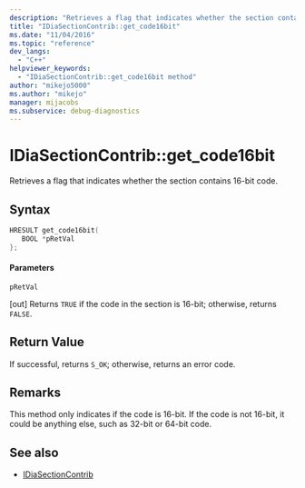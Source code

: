 ```yaml
---
description: "Retrieves a flag that indicates whether the section contains 16-bit code."
title: "IDiaSectionContrib::get_code16bit"
ms.date: "11/04/2016"
ms.topic: "reference"
dev_langs:
  - "C++"
helpviewer_keywords:
  - "IDiaSectionContrib::get_code16bit method"
author: "mikejo5000"
ms.author: "mikejo"
manager: mijacobs
ms.subservice: debug-diagnostics
---
```

# IDiaSectionContrib::get_code16bit

Retrieves a flag that indicates whether the section contains 16-bit code.

## Syntax

```C++
HRESULT get_code16bit(
   BOOL *pRetVal
};
```

#### Parameters
 `pRetVal`

[out] Returns `TRUE` if the code in the section is 16-bit; otherwise, returns `FALSE`.

## Return Value
 If successful, returns `S_OK`; otherwise, returns an error code.

## Remarks
 This method only indicates if the code is 16-bit. If the code is not 16-bit, it could be anything else, such as 32-bit or 64-bit code.

## See also
- [IDiaSectionContrib](../../debugger/debug-interface-access/idiasectioncontrib.md)
